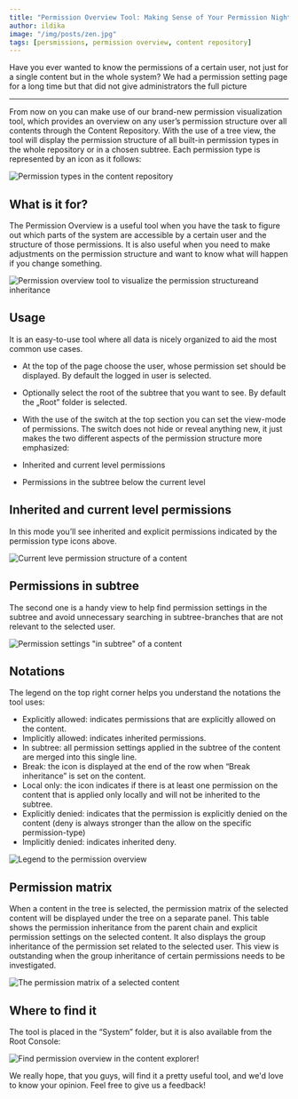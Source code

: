 ```yaml
---
title: "Permission Overview Tool: Making Sense of Your Permission Nightmare"
author: ildika
image: "/img/posts/zen.jpg"
tags: [persmissions, permission overview, content repository]
---
```


Have you ever wanted to know the permissions of a certain user, not just for a single content but in the whole system? We had a permission setting page for a long time but that did not give administrators the full picture

---

From now on you can make use of our brand-new permission visualization tool, which provides an overview on any user’s permission structure over all contents through the Content Repository. With the use of a tree view, the tool will display the permission structure of all built-in permission types in the whole repository or in a chosen subtree. Each permission type is represented by an icon as it follows:

![Permission types in the content repository](https://download.sensenet.com/BlogPostImages/PermissionOverview/permissiontypes.png "Permission types in the content repository")

## What is it for?

The Permission Overview is a useful tool when you have the task to figure out which parts of the system are accessible by a certain user and the structure of those permissions. It is also useful when you need to make adjustments on the permission structure and want to know what will happen if you change something.

![Permission overview tool to visualize the permission structureand inheritance](http://download.sensenet.com/BlogPostImages/PermissionOverview/overview.png "Permission overview tool to visualize the permission structureand inheritance")

## Usage

It is an easy-to-use tool where all data is nicely organized to aid the most common use cases.


-   At the top of the page choose the user, whose permission set should be displayed. By default the logged in user is selected.
-   Optionally select the root of the subtree that you want to see. By default the &bdquo;Root” folder is selected.
-   With the use of the switch at the top section you can set the view-mode of permissions. The switch does not hide or reveal anything new, it just makes the two different aspects of the permission structure more emphasized:

-   Inherited and current level permissions
-   Permissions in the subtree below the current level



## Inherited and current level permissions

In this mode you’ll see inherited and explicit permissions indicated by the permission type icons above.

![Current leve permission structure of a content](https://download.sensenet.com/BlogPostImages/PermissionOverview/PragueCurrentlevelPermissions.png "Current leve permission structure of a content")

## Permissions in subtree

The second one is a handy view to help find permission settings in the subtree and avoid unnecessary searching in subtree-branches that are not relevant to the selected user.

![Permission settings &quot;in subtree&quot; of a content](https://download.sensenet.com/BlogPostImages/PermissionOverview/PragueSubtreePermissions.png "Permission settings &quot;in subtree&quot; of a content")

## Notations

The legend on the top right corner helps you understand the notations the tool uses:

-   Explicitly allowed: indicates permissions that are explicitly allowed on the content.
-   Implicitly allowed: indicates inherited permissions.
-   In subtree: all permission settings applied in the subtree of the content are merged into this single line.
-   Break: the icon is displayed at the end of the row when “Break inheritance” is set on the content.
-   Local only: the icon indicates if there is at least one permission on the content that is applied only locally and will not be inherited to the subtree.
-   Explicitly denied: indicates that the permission is explicitly denied on the content (deny is always stronger than the allow on the specific permission-type)
-   Implicitly denied: indicates inherited deny.

![Legend to the permission overview](https://download.sensenet.com/BlogPostImages/PermissionOverview/overviewWithLegend.png "Legend to the permission overview")

## Permission matrix

When a content in the tree is selected, the permission matrix of the selected content will be displayed under the tree on a separate panel. This table shows the permission inheritance from the parent chain and explicit permission settings on the selected content. It also displays the group inheritance of the permission set related to the selected user. This view is outstanding when the group inheritance of certain permissions needs to be investigated.

![The permission matrix of a selected content](https://download.sensenet.com/BlogPostImages/PermissionOverview/selectedPermissionMatrix.png "The permission matrix of a selected content")

## Where to find it

The tool is placed in the “System” folder, but it is also available from the Root Console:

![Find permission overview in the content explorer!](https://download.sensenet.com/BlogPostImages/PermissionOverview/contentExplorer.png "Find permission overview in the content explorer!")

We really hope, that you guys, will find it a pretty useful tool, and we'd love to know your opinion. Feel free to give us a feedback!

